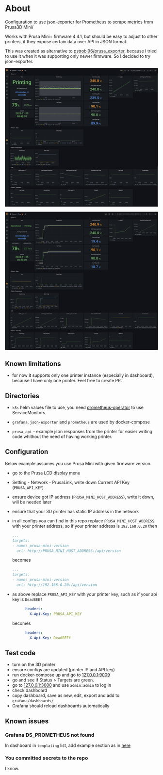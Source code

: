 # About

Configuration to use [json-exporter](https://github.com/prometheus-community/json_exporter)
for Prometheus to scrape metrics from Prusa3D Mini/

Works with Prusa Mini+ firmware 4.4.1, but should be easy to adjust to other printers,
if they expose certain data over API in JSON format.

This was created as alternative to [pstrobl96/prusa_exporter](https://github.com/pstrobl96/prusa_exporter),
because I tried to use it when it was supporting only newer firmware.
So I decided to try json-exporter.

![preview 15min](./preview_15min.png)

![preview 2h](./preview_2h.png)

## Known limitations

- for now it supports only one printer instance (especially in dashboard),
  because I have only one printer. Feel free to create PR.

## Directories

- `k8s` helm values file to use, you need [prometheus-operator](https://github.com/prometheus-operator/prometheus-operator)
  to use ServiceMonitors.

- `grafana`, `json-exporter` and `prometheus` are used by docker-compose

- `prusa_api` - example json responses from the printer for easier writing code
  whithout the need of having working printer.

## Configuration

Below example assumes you use Prusa Mini with given firmware version.

- go to the Prusa LCD display menu
- Setting - Network - PrusaLink, write down Current API Key (`PRUSA_API_KEY`)
- ensure device got IP address (`PRUSA_MINI_HOST_ADDRESS`), write it down,
  will be needed later
- ensure that your 3D printer has static IP address in the network
- in all configs you can find in this repo replace `PRUSA_MINI_HOST_ADDRESS`
  with your printer address, so if your printer address is `192.168.0.20` then

  ```yaml
  ...
  targets:
  - name: prusa-mini-version
    url: http://PRUSA_MINI_HOST_ADDRESS:/api/version
  ```

  becomes

  ```yaml
  ...
  targets:
  - name: prusa-mini-version
    url: http://192.168.0.20:/api/version
  ```

- as above replace `PRUSA_API_KEY` with your printer key, such as if your api key is `DeadBEEf`

  ```yaml
        headers:
          X-Api-Key: PRUSA_API_KEY
  ```

  becomes

  ```yaml
        headers:
          X-Api-Key: DeadBEEf
  ```

## Test code

- turn on the 3D printer
- ensure configs are updated (printer IP and API key)
- run docker-compose up and go to [127.0.0.1:9009](http://127.0.0.1:9090)
- go and see if Status > Targets are green.
- go to [127.0.0.1:3000](http://127.0.0.1:3000) and use `admin:admin` to log in
- check dashboard
- copy dashboard, save as new, edit, export and add to `grafana/dashboards/`
- Grafana should reload dashboards automatically

## Known issues

### Grafana DS_PROMETHEUS not found

In dashboard in `templating` list, add example section as in [here](https://github.com/kubernetes/ingress-nginx/pull/4796/files)

### You committed secrets to the repo

I know.
